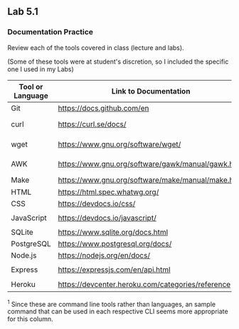 ## Lab 5.1

### Documentation Practice

Review each of the tools covered in class (lecture and labs).

(Some of these tools were at student's discretion, so I included the specific one I used in my Labs) 




|Tool or Language|Link to Documentation|Example(s) of Syntax|
|---|---|---|
|Git|https://docs.github.com/en|`git init`<sup>1</sup>|
|curl|https://curl.se/docs/|`curl https://www.example.com/`<sup>1</sup>|
|wget|https://www.gnu.org/software/wget/|`wget https://www.example.com/`<sup>1</sup>|
|AWK|https://www.gnu.org/software/gawk/manual/gawk.html|`awk { print "Hello World! }`<sup>1</sup>|
|Make|https://www.gnu.org/software/make/manual/make.html|`make`<sup>1</sup>|
|HTML|https://html.spec.whatwg.org/|`<h1>Header</h1>`|
|CSS|https://devdocs.io/css/|`p { color: red; } `|
|JavaScript|https://devdocs.io/javascript/|`console.log("Hello World!")`|
|SQLite|https://www.sqlite.org/docs.html|`SELECT * FROM table;`|
|PostgreSQL|https://www.postgresql.org/docs/|`SELECT * FROM db.table`|
|Node.js|https://nodejs.org/en/docs/|`server.listen(PORT)`|
|Express|https://expressjs.com/en/api.html|`var router = express.Router([options])`|
|Heroku|https://devcenter.heroku.com/categories/reference|`heroku create`<sup>1</sup>|


<sup>1</sup> Since these are command line tools rather than languages, an sample command that can be used in each respective CLI seems more appropriate for this column.
